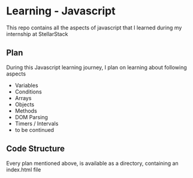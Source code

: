 # Learning - Javascript
This repo contains all the aspects of javascript that I learned during my internship at StellarStack

## Plan
During this Javascript learning journey, I plan on learning about following aspects

- Variables
- Conditions
- Arrays
- Objects
- Methods
- DOM Parsing
- Timers / Intervals
- to be continued

## Code Structure
Every plan mentioned above, is available as a directory, containing an index.html file


